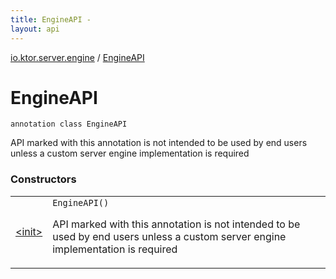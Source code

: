 ```yaml
---
title: EngineAPI - 
layout: api
---
```


<div class='api-docs-breadcrumbs'><a href="../index.html">io.ktor.server.engine</a> / <a href="./index.html">EngineAPI</a></div>

# EngineAPI

<div class="signature"><code><span class="keyword">annotation</span> <span class="keyword">class </span><span class="identifier">EngineAPI</span></code></div>

API marked with this annotation is not intended to be used by end users
unless a custom server engine implementation is required

### Constructors

<table class="api-docs-table">
<tbody>
<tr>
<td markdown="1">

<a href="-init-.html">&lt;init&gt;</a>


</td>
<td markdown="1">
<div class="signature"><code><span class="identifier">EngineAPI</span><span class="symbol">(</span><span class="symbol">)</span></code></div>

API marked with this annotation is not intended to be used by end users
unless a custom server engine implementation is required


</td>
</tr>
</tbody>
</table>
